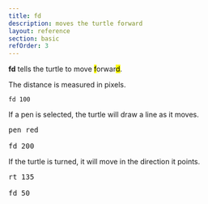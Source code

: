 ```yaml
---
title: fd
description: moves the turtle forward
layout: reference
section: basic
refOrder: 3
---
```


<b>fd</b> tells the turtle to move <mark>f</mark>orwar<mark>d</mark>.

The distance is measured in pixels.

<code class="jumbo">fd&nbsp;<span data-dfn="distance">100</span></code>

If a pen is selected, the turtle will draw a line as it moves.

<pre class="jumbo"><span data-dfn="pick a pen">pen red</span>

fd <span data-dfn="longer">200</a></pre>

If the turtle is turned, it will move in the direction it points.

<pre class="jumbo"><span data-dfn="turn the turtle">rt 135</span>

fd <span data-dfn="short">50</span></pre>
